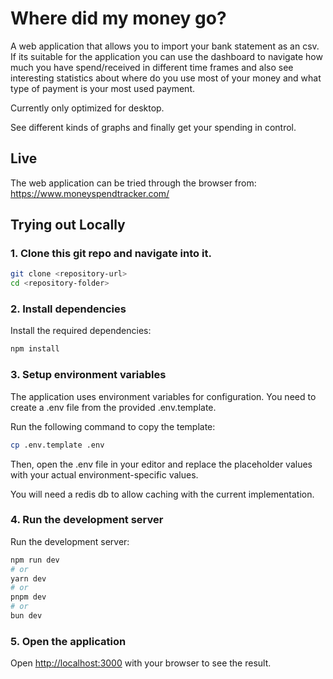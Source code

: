 # Where did my money go?

A web application that allows you to import your bank statement as an csv. If its suitable for the application you can use the dashboard to navigate how much you have spend/received in different time frames and also see interesting statistics about where do you use most of your money and what type of payment is your most used payment.

Currently only optimized for desktop.

See different kinds of graphs and finally get your spending in control.

## Live

The web application can be tried through the browser from: https://www.moneyspendtracker.com/

## Trying out Locally

### 1. Clone this git repo and navigate into it.

```bash
git clone <repository-url>
cd <repository-folder>
```

### 2. Install dependencies

Install the required dependencies:

```bash
npm install
```

### 3. Setup environment variables

The application uses environment variables for configuration. You need to create a .env file from the provided .env.template.

Run the following command to copy the template:

```bash
cp .env.template .env
```

Then, open the .env file in your editor and replace the placeholder values with your actual environment-specific values.

You will need a redis db to allow caching with the current implementation.


### 4. Run the development server

Run the development server:

```bash
npm run dev
# or
yarn dev
# or
pnpm dev
# or
bun dev
```

### 5. Open the application

Open [http://localhost:3000](http://localhost:3000) with your browser to see the result.

